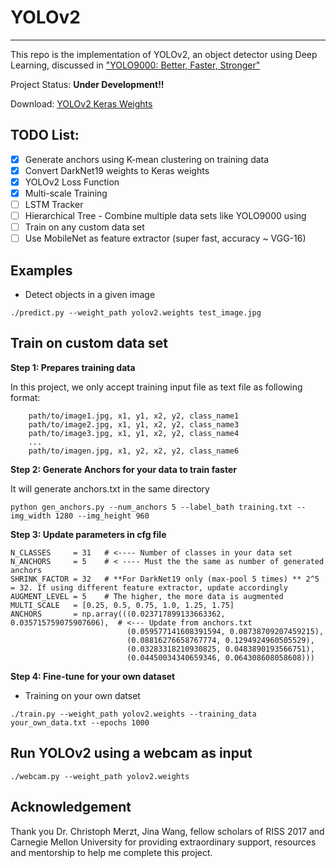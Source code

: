 # YOLOv2
---------
This repo is the  implementation of YOLOv2, an object detector using Deep Learning, discussed in ["YOLO9000: Better, Faster, Stronger"](https://arxiv.org/abs/1612.08242)

Project Status: **Under Development!!**

Download: [YOLOv2 Keras Weights]()

## TODO List:
- [x] Generate anchors using K-mean clustering on training data
- [x] Convert DarkNet19 weights to Keras weights
- [x] YOLOv2 Loss Function
- [x] Multi-scale  Training
- [ ] LSTM Tracker
- [ ] Hierarchical Tree - Combine multiple data sets like YOLO9000 using
- [ ] Train on any custom data set
- [ ] Use MobileNet as feature extractor (super fast, accuracy ~ VGG-16)

## Examples

* Detect objects in a given image
```
./predict.py --weight_path yolov2.weights test_image.jpg 
```
## Train on custom data set
        
**Step 1: Prepares training data**

In this project, we only accept training input file as text file as following format:
      
        path/to/image1.jpg, x1, y1, x2, y2, class_name1
        path/to/image2.jpg, x1, y1, x2, y2, class_name3
        path/to/image3.jpg, x1, y1, x2, y2, class_name4
        ...
        path/to/imagen.jpg, x1, y2, x2, y2, class_name6
        
        
**Step 2: Generate Anchors for your data to train faster**

It will generate anchors.txt in the same directory
```
python gen_anchors.py --num_anchors 5 --label_bath training.txt --img_width 1280 --img_height 960
```

**Step 3: Update parameters in cfg file**

```
N_CLASSES     = 31   # <---- Number of classes in your data set
N_ANCHORS     = 5    # < ---- Must the the same as number of generated anchors
SHRINK_FACTOR = 32   # **For DarkNet19 only (max-pool 5 times) ** 2^5 = 32. If using different feature extractor, update accordingly
AUGMENT_LEVEL = 5    # The higher, the more data is augmented
MULTI_SCALE   = [0.25, 0.5, 0.75, 1.0, 1.25, 1.75]
ANCHORS       = np.array(((0.023717899133663362, 0.035715759075907606),  # <--- Update from anchors.txt
                          (0.059577141608391594, 0.08738709207459215),
                          (0.08816276658767774, 0.1294924960505529),
                          (0.03283318210930825, 0.0483890193566751),
                          (0.04450034340659346, 0.064308608058608)))
```

**Step 4: Fine-tune for your own dataset**

* Training on your own datset
```angular2html
./train.py --weight_path yolov2.weights --training_data your_own_data.txt --epochs 1000
```


## Run YOLOv2 using a webcam as input
```angular2html
./webcam.py --weight_path yolov2.weights
```
## Acknowledgement
Thank you Dr. Christoph Merzt, Jina Wang, fellow scholars of RISS 2017 and Carnegie Mellon University for providing extraordinary support, resources and mentorship to help me complete this project.
